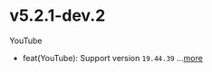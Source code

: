 # v5.2.1-dev.2
YouTube
- feat(YouTube): Support version `19.44.39` ...[more](https://github.com/inotia00/revanced-patches/releases/tag/v5.2.1-dev.2)
